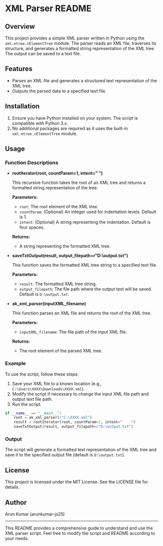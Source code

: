 # XML Parser README

## Overview

This project provides a simple XML parser written in Python using the `xml.etree.cElementTree` module. The parser reads an XML file, traverses its structure, and generates a formatted string representation of the XML tree. The output can be saved to a text file.

## Features

- Parses an XML file and generates a structured text representation of the XML tree.
- Outputs the parsed data to a specified text file.

## Installation

1. Ensure you have Python installed on your system. The script is compatible with Python 3.x.
2. No additional packages are required as it uses the built-in `xml.etree.cElementTree` module.

## Usage

### Function Descriptions

- **rootIterator(root, countParam=1, intent="    ")**

  This recursive function takes the root of an XML tree and returns a formatted string representation of the tree.

  **Parameters:**
  - `root`: The root element of the XML tree.
  - `countParam`: (Optional) An integer used for indentation levels. Default is 1.
  - `intent`: (Optional) A string representing the indentation. Default is four spaces.

  **Returns:**
  - A string representing the formatted XML tree.


- **saveTxtOutput(result, output_filepath=r"D:\output.txt")**

  This function saves the formatted XML tree string to a specified text file.

  **Parameters:**
  - `result`: The formatted XML tree string.
  - `output_filepath`: The file path where the output text will be saved. Default is `D:\output.txt`.


- **ak_xml_parser(inputXML_filename)**

  This function parses an XML file and returns the root of the XML tree.

  **Parameters:**
  - `inputXML_filename`: The file path of the input XML file.

  **Returns:**
  - The root element of the parsed XML tree.

### Example

To use the script, follow these steps:

1. Save your XML file to a known location (e.g., `C:\Users\XXXX\Downloads\XXXX.xml`).
2. Modify the script if necessary to change the input XML file path and output text file path.
3. Run the script. 

```python
if __name__ == "__main__":
    root = ak_xml_parser(r"C:\XXXX.xml")
    result = rootIterator(root, countParam=1, intent="    ")
    saveTxtOutput(result, output_filepath=r"D:\output.txt")
```

### Output

The script will generate a formatted text representation of the XML tree and save it to the specified output file (default is `D:\output.txt`).

## License

This project is licensed under the MIT License. See the LICENSE file for details.

## Author

Arun Kumar (arunkumar-js25)

---

This README provides a comprehensive guide to understand and use the XML parser script. Feel free to modify the script and README according to your needs.